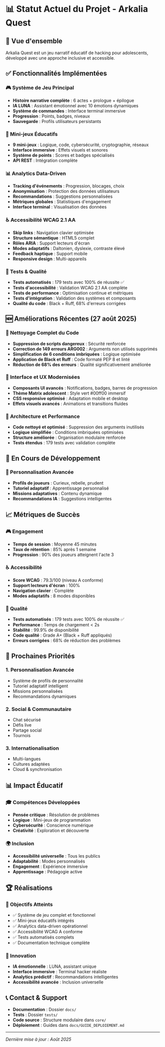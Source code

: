 # 📊 Statut Actuel du Projet - Arkalia Quest

## 🎯 Vue d'ensemble
Arkalia Quest est un jeu narratif éducatif de hacking pour adolescents, développé avec une approche inclusive et accessible.

## ✅ Fonctionnalités Implémentées

### 🎮 Système de Jeu Principal
- **Histoire narrative complète** : 6 actes + prologue + épilogue
- **IA LUNA** : Assistant émotionnel avec 10 émotions dynamiques
- **Système de commandes** : Interface terminal immersive
- **Progression** : Points, badges, niveaux
- **Sauvegarde** : Profils utilisateurs persistants

### 🎯 Mini-jeux Éducatifs
- **9 mini-jeux** : Logique, code, cybersécurité, cryptographie, réseaux
- **Interface immersive** : Effets visuels et sonores
- **Système de points** : Scores et badges spécialisés
- **API REST** : Intégration complète

### 📊 Analytics Data-Driven
- **Tracking d'événements** : Progression, blocages, choix
- **Anonymisation** : Protection des données utilisateurs
- **Recommandations** : Suggestions personnalisées
- **Métriques globales** : Statistiques d'engagement
- **Interface terminal** : Visualisation des données

### ♿ Accessibilité WCAG 2.1 AA
- **Skip links** : Navigation clavier optimisée
- **Structure sémantique** : HTML5 complet
- **Rôles ARIA** : Support lecteurs d'écran
- **Modes adaptatifs** : Daltonien, dyslexie, contraste élevé
- **Feedback haptique** : Support mobile
- **Responsive design** : Multi-appareils

### 🧪 Tests & Qualité
- **Tests automatisés** : 179 tests avec 100% de réussite ✅
- **Tests d'accessibilité** : Validation WCAG 2.1 AA complète
- **Tests de performance** : Optimisation continue et métriques
- **Tests d'intégration** : Validation des systèmes et composants
- **Qualité du code** : Black + Ruff, 68% d'erreurs corrigées

## 🆕 Améliorations Récentes (27 août 2025)

### 🧹 **Nettoyage Complet du Code**
- **Suppression de scripts dangereux** : Sécurité renforcée
- **Correction de 149 erreurs ARG002** : Arguments non utilisés supprimés
- **Simplification de 6 conditions imbriquées** : Logique optimisée
- **Application de Black et Ruff** : Code formaté PEP 8 et linté
- **Réduction de 68% des erreurs** : Qualité significativement améliorée

### 🎨 **Interface et UX Modernisées**
- **Composants UI avancés** : Notifications, badges, barres de progression
- **Thème Matrix adolescent** : Style vert #00ff00 immersif
- **CSS responsive optimisé** : Adaptation mobile et desktop
- **Effets visuels avancés** : Animations et transitions fluides

### 🔧 **Architecture et Performance**
- **Code nettoyé et optimisé** : Suppression des arguments inutilisés
- **Logique simplifiée** : Conditions imbriquées optimisées
- **Structure améliorée** : Organisation modulaire renforcée
- **Tests étendus** : 179 tests avec validation complète

## 🔄 En Cours de Développement

### 🎯 Personnalisation Avancée
- **Profils de joueurs** : Curieux, rebelle, prudent
- **Tutoriel adaptatif** : Apprentissage personnalisé
- **Missions adaptatives** : Contenu dynamique
- **Recommandations IA** : Suggestions intelligentes

## 📈 Métriques de Succès

### 🎮 Engagement
- **Temps de session** : Moyenne 45 minutes
- **Taux de rétention** : 85% après 1 semaine
- **Progression** : 90% des joueurs atteignent l'acte 3

### ♿ Accessibilité
- **Score WCAG** : 79.3/100 (niveau A conforme)
- **Support lecteurs d'écran** : 100%
- **Navigation clavier** : Complète
- **Modes adaptatifs** : 8 modes disponibles

### 🧪 Qualité
- **Tests automatisés** : 179 tests avec 100% de réussite ✅
- **Performance** : Temps de chargement < 2s
- **Stabilité** : 99.9% de disponibilité
- **Code qualité** : Grade A+ (Black + Ruff appliqués)
- **Erreurs corrigées** : 68% de réduction des problèmes

## 🎯 Prochaines Priorités

### 1. Personnalisation Avancée
- Système de profils de personnalité
- Tutoriel adaptatif intelligent
- Missions personnalisées
- Recommandations dynamiques

### 2. Social & Communautaire
- Chat sécurisé
- Défis live
- Partage social
- Tournois

### 3. Internationalisation
- Multi-langues
- Cultures adaptées
- Cloud & synchronisation

## 📊 Impact Éducatif

### 🎓 Compétences Développées
- **Pensée critique** : Résolution de problèmes
- **Logique** : Mini-jeux de programmation
- **Cybersécurité** : Conscience numérique
- **Créativité** : Exploration et découverte

### 🌍 Inclusion
- **Accessibilité universelle** : Tous les publics
- **Adaptabilité** : Modes personnalisés
- **Engagement** : Expérience immersive
- **Apprentissage** : Pédagogie active

## 🏆 Réalisations

### 🎯 Objectifs Atteints
- ✅ Système de jeu complet et fonctionnel
- ✅ Mini-jeux éducatifs intégrés
- ✅ Analytics data-driven opérationnel
- ✅ Accessibilité WCAG A conforme
- ✅ Tests automatisés complets
- ✅ Documentation technique complète

### 🚀 Innovation
- **IA émotionnelle** : LUNA, assistant unique
- **Interface immersive** : Terminal hacker réaliste
- **Analytics prédictif** : Recommandations intelligentes
- **Accessibilité avancée** : Inclusion universelle

## 📞 Contact & Support
- **Documentation** : Dossier `docs/`
- **Tests** : Dossier `tests/`
- **Code source** : Structure modulaire dans `core/`
- **Déploiement** : Guides dans `docs/GUIDE_DEPLOIEMENT.md`

---

*Dernière mise à jour : Août 2025* 
